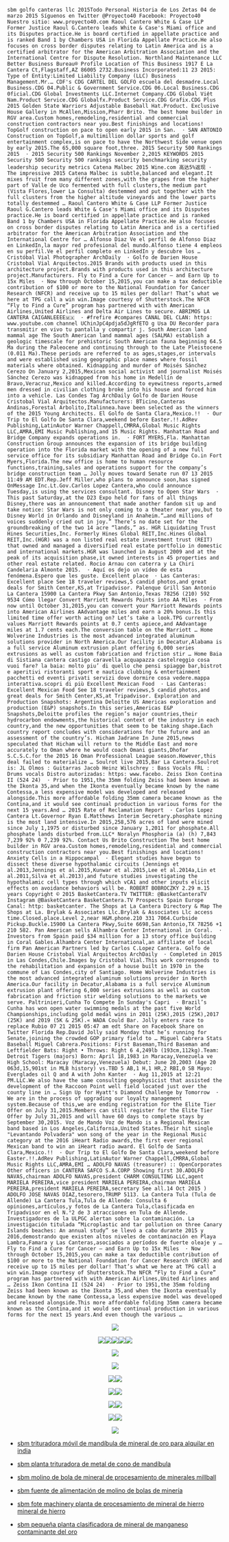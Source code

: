 
```
sbm golfo canteras llc 2015Todo Personal Historia de Los Zetas 04 de marzo 2015 Síguenos en Twitter @Proyecto40 Facebook: Proyecto40 Nuestro sitio: www.proyecto40.com Raoul Cantero White & Case LLP Former Justice Raoul G.Cantero leads White & Case's Miami office and its Disputes practice.He is board certified in appellate practice and is ranked Band 1 by Chambers USA in Florida Appellate Practice.He also focuses on cross border disputes relating to Latin America and is a certified arbitrator for the American Arbitration Association and the International Centre for Dispute Resolution. Northland Maintenance LLC Better Business Bureau® Profile Location of This Business 1917 E La Cantera Ct,Flagstaff,AZ 86005 2732.Business Incorporated:11 23 2015: Type of Entity:Limited Liability Company (LLC) Business Management.Mr.… CDF's CDG CARTEL DEL GOLFO escuela del desmadre.Local Business.CDG 04.Public & Government Service.CDG 06.Local Business.CDG 0ficial.CDG Global Investments LLC.Internet Company.CDG Global Việt Nam.Product Service.CDG Globalfx.Product Service.CDG Grafix.CDG Plus 2015 Golden State Warriors Adjustable Baseball Hat.Product. Exclusive House Gallery in McAllen,Mission,Pharr Brito. The best home builder in RGV area.Custom homes,remodeling,residential and commercial construction contractors near you.Best finishings and locations! TopGolf construction on pace to open early 2015 in San.  · SAN ANTONIO Construction on TopGolf,a multimillion dollar sports and golf entertainment complex,is on pace to have the Northwest Side venue open by early 2015.The 65,000 square foot,three. 2015 Security 500 Rankings 2015  · 2015 Security 500 Rankings November 2,2015 KEYWORDS 2015 Security 500 Security 500 rankings security benchmarking security leadership security metrics Catena Malbec 2015 Wine.com 高达5%返现 · The impressive 2015 Catena Malbec is subtle,balanced and elegant.It mixes fruit from many different zones,with the grapes from the higher part of Valle de Uco fermented with full clusters,the medium part (Vista Flores,lower La Consulta) destemmed and put together with the full clusters from the higher altitude vineyards and the lower parts totally destemmed … Raoul Cantero White & Case LLP Former Justice Raoul G.Cantero leads White & Case's Miami office and its Disputes practice.He is board certified in appellate practice and is ranked Band 1 by Chambers USA in Florida Appellate Practice.He also focuses on cross border disputes relating to Latin America and is a certified arbitrator for the American Arbitration Association and the International Centre for … Alfonso Diaz Ve el perfil de Alfonso Diaz en LinkedIn,la mayor red profesional del mundo.Alfonso tiene 4 empleos en su perfil.Ve el perfil completo en LinkedIn y descubre los … Cristóbal Vial Photographer ArchDaily  · Golfo de Darien House Cristobal Vial Arquitectos.2015 Brands with products used in this architecture project.Brands with products used in this architecture project.Manufacturers. Fly to Find a Cure for Cancer — and Earn Up to 15x Miles  · Now through October 15,2015,you can make a tax deductible contribution of $100 or more to the National Foundation for Cancer Research (NFCR) and receive up to 15 miles per dollar! That’s what we here at TPG call a win win.Image courtesy of Shutterstock.The NFCR “Fly to Find a Cure” program has partnered with with American Airlines,United Airlines and Delta Air Lines to secure. ABRIMOS LA CANTERA CAIGANLEEEE🇲🇽  · #frefire #compares CANAL DEL CLAN: https: www.youtube.com channel UChinJpC4pdja5dJgRfETO g Usa DU Recorder para transmitir en vivo tu pantalla y compartir j. South American land mammal age The South American land mammal ages (SALMA) establish a geologic timescale for prehistoric South American fauna beginning 64.5 Ma during the Paleocene and continuing through to the Late Pleistocene (0.011 Ma).These periods are referred to as ages,stages,or intervals and were established using geographic place names where fossil materials where obtained. Kidnapping and murder of Moisés Sánchez Cerezo On January 2,2015,Mexican social activist and journalist Moisés Sánchez Cerezo was kidnapped from his home in Medellín de Bravo,Veracruz,Mexico and killed.According to eyewitness reports,armed men dressed in civilian clothing broke into his house and forced him into a vehicle. Las Condes Tag ArchDaily Golfo de Darien House Cristobal Vial Arquitectos.Manufacturers: BTicino,Canteras Andinas,Forestal Arbolito,Italinnea.have been selected as the winners of the 2015 Young Architects. El Golfo de Santa Clara,Mexico.!!  · Our Trip to El Golfo De Santa Clara,weekend before Easter.!!.AdRev Publishing,LatinAutor Warner Chappell,CMRRA,Global Music Rights LLC,AMRA,EMI Music Publishing,and 15 Music Rights. Manhattan Road and Bridge Company expands operations in.  · FORT MYERS,Fla. Manhattan Construction Group announces the expansion of its bridge building operation into the Florida market with the opening of a new full service office for its subsidiary Manhattan Road and Bridge Co.in Fort Myers,Florida.The new office is home to human resource functions,training,sales and operations support for the company’s bridge construction team … Jolly moves toward Senate run 07 13 2015 11:49 AM EDT.Rep.Jeff Miller,who plans to announce soon,has signed OnMessage Inc.Lt.Gov.Carlos Lopez Cantera,who could announce Tuesday,is using the services consultant. Disney to Open Star Wars  · This past Saturday,at the D23 Expo held for fans of all things Disney,there was an announcement that made another fandom sit up and take notice: Star Wars is not only coming to a theater near you,but to Disney World in Orlando and Disneyland in Anaheim.“…and millions of voices suddenly cried out in joy.” There’s no date set for the groundbreaking of the two 14 acre “lands,” as. HGR Liquidating Trust Hines Securities,Inc. Formerly Hines Global REIT,Inc.Hines Glob­al REIT,Inc.(HGR) was a non list­ed real estate invest­ment trust (REIT) that owned and man­aged a diver­si­fied real estate port­fo­lio in domes­tic and inter­na­tion­al mar­kets.HGR was launched in August 2009 and at the peak of its acqui­si­tion phase,it owned inter­ests in 45 prop­er­ties and oth­er real estate relat­ed. Rocio Arnau con caterra y La Chiri Candelaria Almonte 2015.  · Aquí os dejo un vídeo de esta fenómena.Espero que les guste. Excellent place  · Las Canteras: Excellent place See 18 traveler reviews,5 candid photos,and great deals for Smith Center,KS,at Tripadvisor. Palenque Grill San Antonio La Cantera 15900 La Cantera Pkwy San Antonio,Texas 78256 (210) 592 9534 Cómo llegar Convert Marriott Rewards Points into AA Miles  · From now until October 31,2015,you can convert your Marriott Rewards points into American Airlines AAdvantage miles and earn a 20% bonus.Is this limited time offer worth acting on? Let’s take a look.TPG currently values Marriott Rewards points at 0.7 cents apiece,and AAdvantage miles at 1.7 cents each.The conversion table on the Marriott … Home Wolverine Industries is the most advanced integrated aluminum solutions provider in North America.Our facility in Decatur,Alabama is a full service Aluminum extrusion plant offering 6,000 series extrusions as well as custom fabrication and friction stir … Home Baia di Sistiana cantera castigo caravella acquapazza castelreggio cosa vuoi fare? la baia: molto piu’ di quello che pensi spiagge bar,bistrot e aperitivi ristoranti sport e nautica clubbing & entertainment pacchetti ed eventi privati servizi dove dormire cosa vedere.mappa interattiva.scopri di più Excellent Mexican Food  · Las Canteras: Excellent Mexican Food See 18 traveler reviews,5 candid photos,and great deals for Smith Center,KS,at Tripadvisor. Exploration and Production Snapshots: Argentina Deloitte US Americas exploration and production (E&P) snapshots.In this series,Americas E&P Snapshots,Deloitte profiles the region’s major countries,their hydrocarbon endowments,the historical context of the industry in each country,and the new opportunities that seem to be taking shape.Each country report concludes with considerations for the future and an assessment of the country’s. Hicham Jadrane In June 2015,news speculated that Hicham will return to the Middle East and more accurately to Oman where he would coach Omani giants,Dhofar S.C.S.C.for the 2015 16 Oman Professional League season.However,this deal failed to materialize … Soulrot live 2015,Bar La Cantera.Soulrot is: JL Olmos : Guitarras Jacob Heinz Wilschrey : Bass Vocals FRL : Drums vocals Distro autorizadas: https: www.facebo. Zeiss Ikon Contina II (524 24)  · Prior to 1951,the 35mm folding Zeiss had been known as the Ikonta 35,and when the Ikonta eventually became known by the name Contessa,a less expensive model was developed and released alongside.This more affordable folding 35mm camera became known as the Contina,and it would see continual production in various forms for the next 15 years.And … 2015 Rate of Reclamation Report  · Carlos Lopez Cantera Lt.Governor Ryan E.Matthews Interim Secretary.phosphate mining is the most land intensive.In 2015,258,576 acres of land were mined since July 1,1975 or disturbed since January 1,2011 for phosphate.All phosphate lands disturbed from.LLC* Noralyn Phosphoria (a) (h) 7,843 7,239 92% 0 7,239 92%. Contact Us Brito Construction The best home builder in RGV area.Custom homes,remodeling,residential and commercial construction contractors near you.Best finishings and locations! Anxiety Cells in a Hippocampal  · Elegant studies have begun to dissect these diverse hypothalamic circuits (Jennings et al.2013,Jennings et al.2015,Kunwar et al.2015,Lee et al.2014a,Lin et al.2011,Silva et al.2013),and future studies investigating the hypothalamic cell types through which vCA1 and other inputs elicit effects on avoidance behaviors will be. ROBERT BOBROCZKY 2.29 m.15 years Copyright © 2015 BasketCantera.TV TWITTER: @BasketCanteraTV Instagram @BasketCantera BasketCantera.TV Prospects Spain Europe Canal: http: basketcanter. The Shops at La Cantera Directory & Map The Shops at La. Brylak & Associates Llc.Brylak & Associates Llc access time.Closed.place.Level 2,near H&M.phone.210 331 7064.Curbside Pickup.Buckle.15900 La Cantera Pkwy,Suite 6698,San Antonio,TX 78256 +1 210 582. Pan American sells Alhambra Center International in Coral.  · Investors from Spain paid $34 million for a 13 story office building in Coral Gables.Alhambra Center International,an affiliate of local firm Pan American Partners led by Carlos C.Lopez Cantera. Golfo de Darien House Cristobal Vial Arquitectos ArchDaily  · Completed in 2015 in Las Condes,Chile.Images by Cristóbal Vial.This work corresponds to the rehabilitation and expansion of a house built in 1970 in the commune of Las Condes,city of Santiago. Home Wolverine Industries is the most advanced integrated aluminum solutions provider in North America.Our facility in Decatur,Alabama is a full service Aluminum extrusion plant offering 6,000 series extrusions as well as custom fabrication and friction stir welding solutions to the markets we serve. Paltrinieri,Cunha To Compete In Sunday's Capri  · Brazil’s Cunha has won open water swimming medals at the past five World Championships,including gold medal wins in 2011 (25K),2015 (25K),2017 (25K) and 2019 (5K & 25K).« WADA Could Bar. Jolly enters race to replace Rubio 07 21 2015 05:47 am edt Share on Facebook Share on Twitter Florida Rep.David Jolly said Monday that he’s running for Senate,joining the crowded GOP primary field to … Miguel Cabrera Stats Baseball Miguel Cabrera.Positions: First Baseman,Third Baseman and Leftfielder Bats: Right • Throws: Right 6 4,249lb (193cm,112kg).Team: Detroit Tigers (majors) Born: April 18,1983 in Maracay,Venezuela ve High School: Maracay (Maracay,Venezuela) Debut: June 20,2003 (Age 20 063d,15,901st in MLB history) vs.TBD 5 AB,1 H,1 HR,2 RBI,0 SB Mayo: Everglades oil Q and A with John Kanter  · Aug 11,2015 at 12:21 PM.LLC.We also have the same consulting geophysicist that assisted the development of the Raccoon Point well field located just over the county line in … Sign Up for Hyatt's Diamond Challenge by Tomorrow  · We are in the process of upgrading our loyalty management system.Because of this,we are ending registration for the Elite Tier Offer on July 31,2015.Members can still register for the Elite Tier Offer by July 31,2015 and will have 60 days to complete stays by September 30,2015. Voz de Mando Voz de Mando is a Regional Mexican band based in Los Angeles,California,United States.Their hit single "Levantando Polvadera" won song of the year in the Regional Music category at the 2016 iHeart Radio awards,the first ever regional Mexican band to win an iHeart radio award. El Golfo de Santa Clara,Mexico.!!  · Our Trip to El Golfo De Santa Clara,weekend before Easter.!!.AdRev Publishing,LatinAutor Warner Chappell,CMRRA,Global Music Rights LLC,AMRA,EMI … ADOLFO NAVAS (treasurer) :: OpenCorporates Other officers in CANTERA SAFCO S.A.CORP Showing first 30.ADOLFO NAVAS,chairman ADOLFO NAVAS,president CHARM CONSULTING LLC,agent MARIELA PEREIRA,vice president MARIELA PEREIRA,chairman MARIELA PEREIRA,president MARIELA PEREIRA,secretary See all.14 Oct 2015 ) ADOLFO JOSE NAVAS DIAZ,tesorero,TRUMP 5113. La Cantera Tula (Tula de Allende) La Cantera Tula,Tula de Allende: Consulta 6 opiniones,artículos,y fotos de La Cantera Tula,clasificada en Tripadvisor en el N.°2 de 3 atracciones en Tula de Allende. Investigadores de la ULPGC alertan sobre la contaminación. La investigación titulada “Microplastic and tar pollution on three Canary Islands beaches: An annual study” se llevó a cabo durante 2015 y 2016,demostrando que existen altos niveles de contaminación en Playa Lambra,Famara y Las Canteras,asociados a períodos de fuerte oleaje y … Fly to Find a Cure for Cancer — and Earn Up to 15x Miles  · Now through October 15,2015,you can make a tax deductible contribution of $100 or more to the National Foundation for Cancer Research (NFCR) and receive up to 15 miles per dollar! That’s what we here at TPG call a win win.Image courtesy of Shutterstock.The NFCR “Fly to Find a Cure” program has partnered with with American Airlines,United Airlines and … Zeiss Ikon Contina II (524 24)  · Prior to 1951,the 35mm folding Zeiss had been known as the Ikonta 35,and when the Ikonta eventually became known by the name Contessa,a less expensive model was developed and released alongside.This more affordable folding 35mm camera became known as the Contina,and it would see continual production in various forms for the next 15 years.And even though the various … 
```

<div align="center">

<a href="https://es-crusher.shibang-china.com/github&k=sbm+golfo+canteras+llc+2015"><img src="https://static.shibang-china.com/es/crusher/logo.jpg"></a>

<a href="https://es-crusher.shibang-china.com/github&k=sbm+golfo+canteras+llc+2015"><img src="https://static.shibang-china.com/es/crusher/index.jpg"></a><a href="https://es-crusher.shibang-china.com/material.htmlgithub&k=sbm+golfo+canteras+llc+2015"><img src="https://static.shibang-china.com/es/crusher/material.jpg"></a><a href="https://es-crusher.shibang-china.com/application.htmlgithub&k=sbm+golfo+canteras+llc+2015"><img src="https://static.shibang-china.com/es/crusher/application.jpg"></a><a href="https://es-crusher.shibang-china.com/aboutus.htmlgithub&k=sbm+golfo+canteras+llc+2015"><img src="https://static.shibang-china.com/es/crusher/aboutus.jpg"></a><a href="https://es-crusher.shibang-china.com/contact.htmlgithub&k=sbm+golfo+canteras+llc+2015"><img src="https://static.shibang-china.com/es/crusher/contact.jpg"></a>

<a href="https://es-crusher.shibang-china.com/github&k=sbm+golfo+canteras+llc+2015"><img src="https://static.shibang-china.com/es/crusher/banner.jpg"></a>

<a href="https://swt.shibang-china.com/github&k=sbm+golfo+canteras+llc+2015"><img src="https://static.shibang-china.com/es/crusher/text.jpg"></a>

<a href="https://swt.shibang-china.com/github&k=sbm+golfo+canteras+llc+2015"><img src="https://static.shibang-china.com/es/crusher/chat.jpg"></a><a href="https://es-crusher.shibang-china.com/contact.htmlgithub&k=sbm+golfo+canteras+llc+2015"><img src="https://static.shibang-china.com/es/crusher/message.jpg"></a>

<a href="https://es-crusher.shibang-china.com/products/pe.htmlgithub&k=sbm+golfo+canteras+llc+2015"><img src="https://static.shibang-china.com/es/crusher/pe.jpg"></a><a href="https://es-crusher.shibang-china.com/products/pf.htmlgithub&k=sbm+golfo+canteras+llc+2015"><img src="https://static.shibang-china.com/es/crusher/pf.jpg"></a>

<a href="https://es-crusher.shibang-china.com/products/hpt.htmlgithub&k=sbm+golfo+canteras+llc+2015"><img src="https://static.shibang-china.com/es/crusher/hpt.jpg"></a><a href="https://es-crusher.shibang-china.com/products/vsi.htmlgithub&k=sbm+golfo+canteras+llc+2015"><img src="https://static.shibang-china.com/es/crusher/vsi.jpg"></a>

<a href="https://es-crusher.shibang-china.com/products/klv.htmlgithub&k=sbm+golfo+canteras+llc+2015"><img src="https://static.shibang-china.com/es/crusher/klv.jpg"></a><a href="https://es-crusher.shibang-china.com/products/portable.htmlgithub&k=sbm+golfo+canteras+llc+2015"><img src="https://static.shibang-china.com/es/crusher/portable.jpg"></a>

<a href="https://swt.shibang-china.com/github&k=sbm+golfo+canteras+llc+2015"><img src="https://static.shibang-china.com/es/crusher/case.jpg"></a>

</div>


* [sbm trituradora móvil de mandíbula de mineral de oro para alquilar en india](sbm%20trituradora%20m%C3%B3vil%20de%20mand%C3%ADbula%20de%20mineral%20de%20oro%20para%20alquilar%20en%20india.md)

* [sbm planta trituradora de metal de cono de mandíbula](sbm%20planta%20trituradora%20de%20metal%20de%20cono%20de%20mand%C3%ADbula.md)

* [sbm molino de bola de mineral de procesamiento de minerales millball](sbm%20molino%20de%20bola%20de%20mineral%20de%20procesamiento%20de%20minerales%20millball.md)

* [sbm fuente de alimentación de molino de bolas de minería](sbm%20fuente%20de%20alimentaci%C3%B3n%20de%20molino%20de%20bolas%20de%20miner%C3%ADa.md)

* [sbm fote machinery planta de procesamiento de mineral de hierro mineral de hierro](sbm%20fote%20machinery%20planta%20de%20procesamiento%20de%20mineral%20de%20hierro%20mineral%20de%20hierro.md)

* [sbm pequeña planta clasificadora de mineral de manganeso contaminante del oro](sbm%20peque%C3%B1a%20planta%20clasificadora%20de%20mineral%20de%20manganeso%20contaminante%20del%20oro.md)